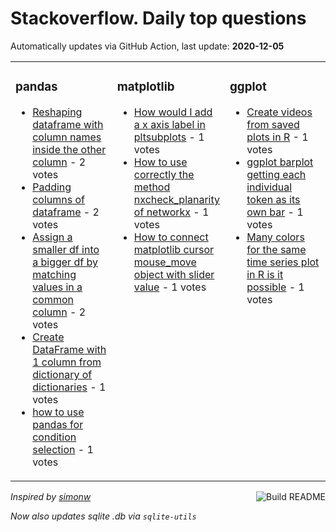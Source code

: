 # Stackoverflow. Daily top questions 

Automatically updates via GitHub Action, last update: **<!-- date starts -->2020-12-05<!-- date ends -->**


<table><tr><td valign="top" width="33%">

### pandas
<!-- pandas starts -->
* [Reshaping dataframe with column names inside the other column](https://stackoverflow.com/questions/65159436/reshaping-dataframe-with-column-names-inside-the-other-column) - 2 votes
* [Padding columns of dataframe](https://stackoverflow.com/questions/65155933/padding-columns-of-dataframe) - 2 votes
* [Assign a smaller df into a bigger df by matching values in a common column](https://stackoverflow.com/questions/65154140/assign-a-smaller-df-into-a-bigger-df-by-matching-values-in-a-common-column) - 2 votes
* [Create DataFrame with 1 column from dictionary of dictionaries](https://stackoverflow.com/questions/65160910/create-dataframe-with-1-column-from-dictionary-of-dictionaries) - 1 votes
* [how to use pandas for condition selection](https://stackoverflow.com/questions/65154410/how-to-use-pandas-for-condition-selection) - 1 votes
<!-- pandas ends -->
</td><td valign="top" width="34%">


### matplotlib
<!-- matplotlib starts -->
* [How would I add a x axis label in pltsubplots](https://stackoverflow.com/questions/65157073/how-would-i-add-a-x-axis-label-in-plt-subplots) - 1 votes
* [How to use correctly the method nxcheck_planarity of networkx](https://stackoverflow.com/questions/65155095/how-to-use-correctly-the-method-nx-check-planarity-of-networkx) - 1 votes
* [How to connect matplotlib cursor mouse_move object with slider value](https://stackoverflow.com/questions/65154345/how-to-connect-matplotlib-cursor-mouse-move-object-with-slider-value) - 1 votes
<!-- matplotlib ends -->
</td><td valign="top" width="34%">


### ggplot
<!-- ggplot2 starts -->
* [Create videos from saved plots in R](https://stackoverflow.com/questions/65153045/create-videos-from-saved-plots-in-r) - 1 votes
* [ggplot barplot getting each individual token as its own bar](https://stackoverflow.com/questions/65157809/ggplot-barplot-getting-each-individual-token-as-its-own-bar) - 1 votes
* [Many colors for the same time series plot in R is it possible](https://stackoverflow.com/questions/65158865/many-colors-for-the-same-time-series-plot-in-r-is-it-possible) - 1 votes
<!-- ggplot2 ends -->
</td></tr></table>

<a href="https://github.com/hp0404/hp0404/actions"><img src="https://github.com/hp0404/hp0404/workflows/Build%20README/badge.svg" align="right" alt="Build README"></a> <p>*Inspired by  [simonw](https://github.com/simonw/simonw)*</p> <p> *Now also updates sqlite .db via `sqlite-utils`* </p>
